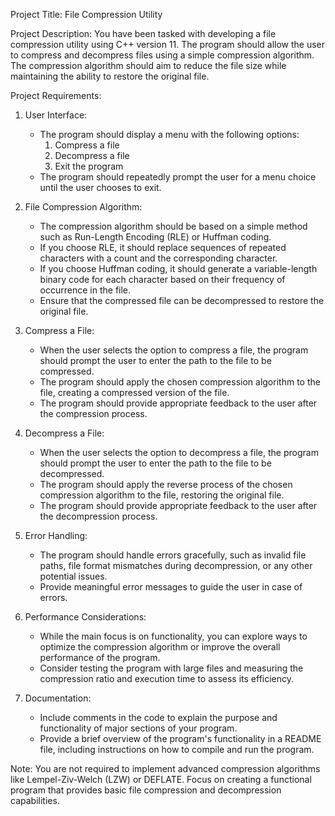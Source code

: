 Project Title: File Compression Utility

Project Description:
You have been tasked with developing a file compression utility using C++ version 11. The program should allow the user to compress and decompress files using a simple compression algorithm. The compression algorithm should aim to reduce the file size while maintaining the ability to restore the original file.

Project Requirements:
1. User Interface:
   - The program should display a menu with the following options:
     1. Compress a file
     2. Decompress a file
     3. Exit the program
   - The program should repeatedly prompt the user for a menu choice until the user chooses to exit.

2. File Compression Algorithm:
   - The compression algorithm should be based on a simple method such as Run-Length Encoding (RLE) or Huffman coding.
   - If you choose RLE, it should replace sequences of repeated characters with a count and the corresponding character.
   - If you choose Huffman coding, it should generate a variable-length binary code for each character based on their frequency of occurrence in the file.
   - Ensure that the compressed file can be decompressed to restore the original file.

3. Compress a File:
   - When the user selects the option to compress a file, the program should prompt the user to enter the path to the file to be compressed.
   - The program should apply the chosen compression algorithm to the file, creating a compressed version of the file.
   - The program should provide appropriate feedback to the user after the compression process.

4. Decompress a File:
   - When the user selects the option to decompress a file, the program should prompt the user to enter the path to the file to be decompressed.
   - The program should apply the reverse process of the chosen compression algorithm to the file, restoring the original file.
   - The program should provide appropriate feedback to the user after the decompression process.

5. Error Handling:
   - The program should handle errors gracefully, such as invalid file paths, file format mismatches during decompression, or any other potential issues.
   - Provide meaningful error messages to guide the user in case of errors.

6. Performance Considerations:
   - While the main focus is on functionality, you can explore ways to optimize the compression algorithm or improve the overall performance of the program.
   - Consider testing the program with large files and measuring the compression ratio and execution time to assess its efficiency.

7. Documentation:
   - Include comments in the code to explain the purpose and functionality of major sections of your program.
   - Provide a brief overview of the program's functionality in a README file, including instructions on how to compile and run the program.

Note: You are not required to implement advanced compression algorithms like Lempel-Ziv-Welch (LZW) or DEFLATE. Focus on creating a functional program that provides basic file compression and decompression capabilities.

